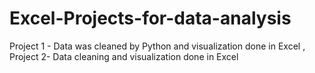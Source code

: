 # Excel-Projects-for-data-analysis
Project 1 - Data was cleaned by Python and visualization done in Excel ,
Project 2- Data cleaning and visualization done in Excel
